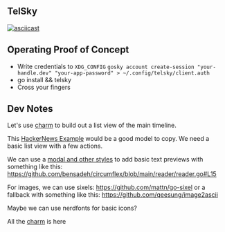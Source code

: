 TelSky
---

[![asciicast](https://asciinema.org/a/uUYrFZWRKqioSWj9jI3bdWKNT.svg)](https://asciinema.org/a/uUYrFZWRKqioSWj9jI3bdWKNT)

## Operating Proof of Concept

* Write credentials to `XDG_CONFIG` `gosky account create-session "your-handle.dev" "your-app-password" > ~/.config/telsky/client.auth`
* go install && telsky
* Cross your fingers

## Dev Notes

Let's use [charm](https://github.com/charmbracelet/bubbles?tab=readme-ov-file#list) to build out a list view of the main timeline.

This [HackerNews Example](https://github.com/bensadeh/circumflex/tree/main) would be a good model to copy. We need a basic list view
with a few actions.

We can use a [modal and other styles](https://github.com/charmbracelet/lipgloss) to add basic text previews with something like this: https://github.com/bensadeh/circumflex/blob/main/reader/reader.go#L15

For images, we can use sixels: https://github.com/mattn/go-sixel or a fallback with something like this: https://github.com/qeesung/image2ascii

Maybe we can use nerdfonts for basic icons?

All the [charm](https://charm.sh/) is here

